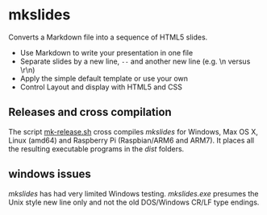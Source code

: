 
# mkslides

Converts a Markdown file into a sequence of HTML5 slides.

+ Use Markdown to write your presentation in one file
+ Separate slides by a new line, `--` and another new line (e.g. \n versus \r\n)
+ Apply the simple default template or use your own
+ Control Layout and display with HTML5 and CSS

## Releases and cross compilation

The script [mk-release.sh](./mk-release.sh) cross compiles *mkslides* for Windows, Max OS X, Linux (amd64) and Raspberry Pi (Raspbian/ARM6 and ARM7).
It places all the resulting executable programs in the *dist* folders.

## windows issues

*mkslides* has had very limited Windows testing.  *mkslides.exe* 
presumes the Unix style new line only and not the old DOS/Windows CR/LF type endings.


